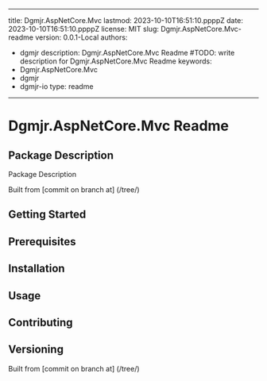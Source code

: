 ---

title: Dgmjr.AspNetCore.Mvc
lastmod: 2023-10-10T16:51:10.ppppZ
date: 2023-10-10T16:51:10.ppppZ
license: MIT
slug: Dgmjr.AspNetCore.Mvc-readme
version: 0.0.1-Local
authors:
- dgmjr
description: Dgmjr.AspNetCore.Mvc Readme #TODO: write description for Dgmjr.AspNetCore.Mvc Readme
keywords:
- Dgmjr.AspNetCore.Mvc
- dgmjr
- dgmjr-io
type: readme
------------

# Dgmjr.AspNetCore.Mvc Readme

<!-- TODO: Write the contents of the Dgmjr.AspNetCore.Mvc Readme file -->

## Package Description

Package Description

Built from [commit  on branch  at]
(/tree/)

## Getting Started

## Prerequisites

## Installation

## Usage

## Contributing

## Versioning

Built from [commit  on branch  at]
(/tree/)
